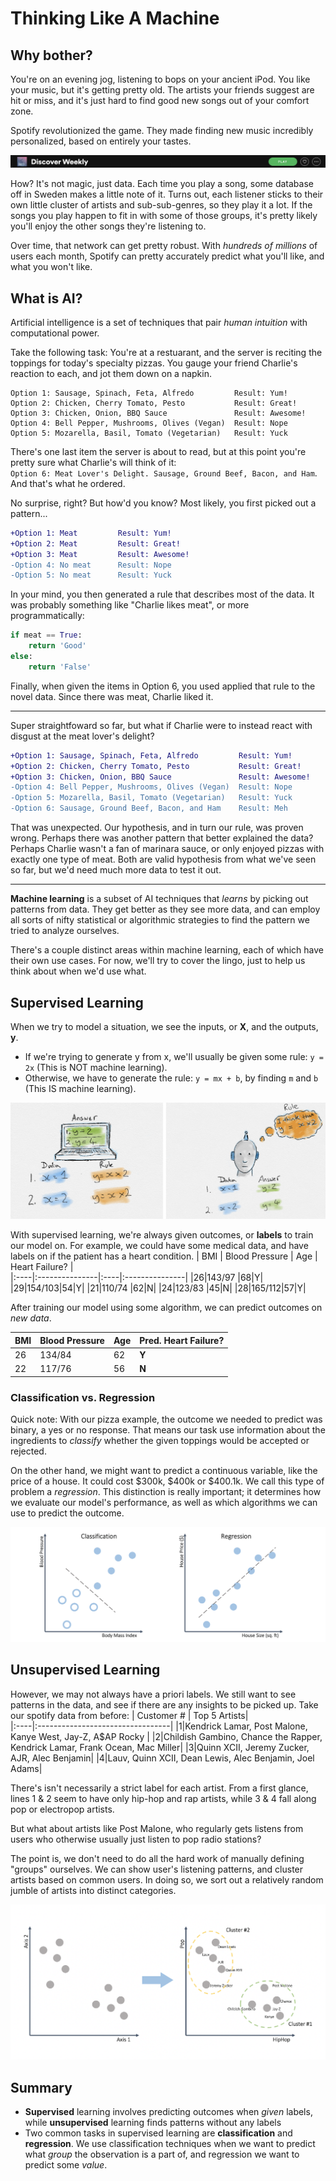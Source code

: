 # Thinking Like A Machine

## Why bother?
You're on an evening jog, listening to bops on your ancient iPod. You like your music, but it's getting pretty old. The artists your friends suggest are hit or miss, and it's just hard to find good new songs out of your comfort zone.

Spotify revolutionized the game. They made finding new music incredibly personalized, based on entirely your tastes.

![Spotify Discover Weekly](../screenshots/spotify5.png)

How? It's not magic, just data. Each time you play a song, some database off in Sweden makes a little note of it. Turns out, each listener sticks to their own little cluster of artists and sub-sub-genres, so they play it a lot. If the songs you play happen to fit in with some of those groups, it's pretty likely you'll enjoy the other songs they're listening to.  

Over time, that network can get pretty robust. With *hundreds of millions* of users each month, Spotify can pretty accurately predict what you'll like, and what you won't like. 

## What is AI?
Artificial intelligence is a set of techniques that pair *human intuition* with computational power. 

Take the following task: You're at a restuarant, and the server is reciting the toppings for today's specialty pizzas. You gauge your friend Charlie's reaction to each, and jot them down on a napkin.
```
Option 1: Sausage, Spinach, Feta, Alfredo         Result: Yum!
Option 2: Chicken, Cherry Tomato, Pesto           Result: Great!
Option 3: Chicken, Onion, BBQ Sauce               Result: Awesome!
Option 4: Bell Pepper, Mushrooms, Olives (Vegan)  Result: Nope                    
Option 5: Mozarella, Basil, Tomato (Vegetarian)   Result: Yuck
```
There's one last item the server is about to read, but at this point you're pretty sure what Charlie's will think of it:
<br> `Option 6: Meat Lover's Delight. Sausage, Ground Beef, Bacon, and Ham`.
And that's what he ordered. 

No surprise, right? But how'd you know? Most likely, you first picked out a pattern...
```diff
+Option 1: Meat         Result: Yum!
+Option 2: Meat         Result: Great!
+Option 3: Meat         Result: Awesome!
-Option 4: No meat      Result: Nope                    
-Option 5: No meat      Result: Yuck
```
In your mind, you then generated a rule that describes most of the data. It was probably something like "Charlie likes meat", or more programmatically:
```python
if meat == True:
    return 'Good'
else:
    return 'False'
```
Finally, when given the items in Option 6, you used applied that rule to the novel data. Since there was meat, Charlie liked it.
______
Super straightfoward so far, but what if Charlie were to instead react with disgust at the meat lover's delight?
```diff
+Option 1: Sausage, Spinach, Feta, Alfredo         Result: Yum!
+Option 2: Chicken, Cherry Tomato, Pesto           Result: Great!
+Option 3: Chicken, Onion, BBQ Sauce               Result: Awesome!
-Option 4: Bell Pepper, Mushrooms, Olives (Vegan)  Result: Nope                    
-Option 5: Mozarella, Basil, Tomato (Vegetarian)   Result: Yuck
-Option 6: Sausage, Ground Beef, Bacon, and Ham    Result: Meh
```
That was unexpected. Our hypothesis, and in turn our rule, was proven wrong. Perhaps there was another pattern that better explained the data? Perhaps Charlie wasn't a fan of marinara sauce, or only enjoyed pizzas with exactly one type of meat. Both are valid hypothesis from what we've seen so far, but we'd need much more data to test it out.
______

**Machine learning** is a subset of AI techniques that *learns* by picking out patterns from data. 
They get better as they see more data, and can employ all sorts of nifty statistical or algorithmic strategies to find the pattern we tried to analyze ourselves.

There's a couple distinct areas within machine learning, each of which have their own use cases. For now, we'll try to cover the lingo, just to help us think about when we'd use what.
 
## Supervised Learning
When we try to model a situation, we see the inputs, or **X**, and the outputs, **y**. 
- If we're trying to generate y from x, we'll usually be given some rule: `y = 2x` (This is NOT machine learning). 
- Otherwise, we have to generate the rule: `y = mx + b`, by finding `m` and `b` (This IS machine learning).

![Hard Coding vs. Supervised Learning](../screenshots/supervised.png)

With supervised learning, we're always given outcomes, or **labels** to train our model on. 
For example, we could have some medical data, and have labels on if the patient has a heart condition.
| BMI | Blood Pressure | Age | Heart Failure? |  
|:----|:---------------|:----|:---------------|
|26|143/97 |68|Y|
|29|154/103|54|Y|
|21|110/74 |62|N|
|24|123/83 |45|N|
|28|165/112|57|Y|

After training our model using some algorithm, we can predict outcomes on *new data*.

| BMI | Blood Pressure | Age | Pred. Heart Failure? |  
|:----|:---------------|:----|:---------------|
|26|134/84|62|**Y**|
|22|117/76|56|**N**|

### Classification vs. Regression 
Quick note: With our pizza example, the outcome we needed to predict was binary, a yes or no response. That means our task use information about the ingredients to *classify* whether the given toppings would be accepted or rejected.

On the other hand, we might want to predict a continuous variable, like the price of a house. It could cost $300k, $400k or $400.1k. We call this type of problem a *regression*. This distinction is really important; it determines how we evaluate our model's performance, as well as which algorithms we can use to predict the outcome.

![Classification vs. Regression](../screenshots/cfn3.png)

## Unsupervised Learning
However, we may not always have a priori labels. We still want to see patterns in the data, and see if there are any insights to be picked up.
Take our spotify data from before:
| Customer # | Top 5 Artists|  
|:----|:---------------------------------|
|1|Kendrick Lamar, Post Malone, Kanye West, Jay-Z, A$AP Rocky |
|2|Childish Gambino, Chance the Rapper, Kendrick Lamar, Frank Ocean, Mac Miller|
|3|Quinn XCII, Jeremy Zucker, AJR, Alec Benjamin|
|4|Lauv, Quinn XCII, Dean Lewis, Alec Benjamin, Joel Adams|

There's isn't necessarily a strict label for each artist. From a first glance, lines 1 & 2 seem to have only hip-hop and rap artists, while 3 & 4 fall along pop or electropop artists. 

But what about artists like Post Malone, who regularly gets listens from users who otherwise usually just listen to pop radio stations?

The point is, we don't need to do all the hard work of manually defining "groups" ourselves. We can show user's listening patterns, and cluster artists based on common users. In doing so, we sort out a relatively random jumble of artists into distinct categories.

![Clustering](../screenshots/clstr2.png)

## Summary
- **Supervised** learning involves predicting outcomes when *given* labels, while **unsupervised** learning finds patterns without any labels
- Two common tasks in supervised learning are **classification** and **regression**. We use classification techniques when we want to predict what *group* the observation is a part of, and regression we want to predict some *value*.